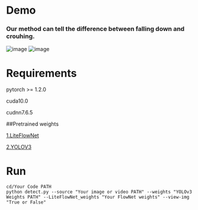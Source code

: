 # Demo

### Our method can tell the difference between falling down and crouhing.

![image](https://github.com/xiaobin1231/Fall-Detection-By-YOLOV3-and-LiteFlowNet/blob/master/fall%20down.gif)
![image](https://github.com/xiaobin1231/Fall-Detection-By-YOLOV3-and-LiteFlowNet/blob/master/normal.gif)

# Requirements

pytorch >= 1.2.0

cuda10.0

cudnn7.6.5


##Pretrained weights

[1.LiteFlowNet](https://drive.google.com/open?id=10stKXIifdceZXqBZ89rfBYyUySK3PcxH)


[2.YOLOV3](https://drive.google.com/open?id=10stKXIifdceZXqBZ89rfBYyUySK3PcxH)




# Run
```
cd/Your Code PATH
python detect.py --source "Your image or video PATH" --weights "YOLOv3 Weights PATH" --LiteFlowNet_weights "Your FlowNet weights" --view-img "True or False"
```